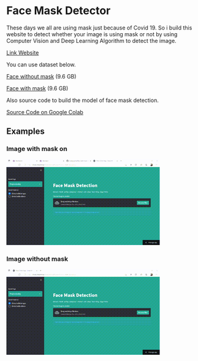 # Face Mask Detector
These days we all are using mask just because of Covid 19. So i build this website to detect whether your image is using mask or not by using Computer Vision and Deep Learning Algorithm to detect the image.

[Link Website](https://share.streamlit.io/lovelyoyrmia/face-with-mask-detector/app.py)

You can use dataset below.

[Face without mask](https://drive.google.com/uc?id=1gjltyD_MnNWcnd56NnjUOizdi39CUEPF) (9.6 GB)

[Face with mask](https://drive.google.com/uc?id=17-FCstm8Fz3bDzFgTmOWHa_c39lTR_1P) (9.6 GB)

Also source code to build the model of face mask detection.

[Source Code on Google Colab](https://github.com/lovelyoyrmia/machine-learning-notebook/blob/main/face_mask_detection_v2.ipynb)

## Examples

### Image with mask on
<img src="assets/maskon.gif" alt="maskon" />

### Image without mask
<img src="assets/nomask.gif" alt="nomask" />
